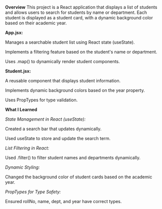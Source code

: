 **Overview**
This project is a React application that displays a list of students and allows users to search for students by name or department. Each student is displayed as a student card, with a dynamic background color based on their academic year.

**App.jsx:**

Manages a searchable student list using React state (useState).

Implements a filtering feature based on the student's name or department.

Uses .map() to dynamically render student components.

**Student.jsx:**

A reusable component that displays student information.

Implements dynamic background colors based on the year property.

Uses PropTypes for type validation.

**What I Learned**

*State Management in React (useState):*

Created a search bar that updates dynamically.

Used useState to store and update the search term.

*List Filtering in React:*

Used .filter() to filter student names and departments dynamically.

*Dynamic Styling:*

Changed the background color of student cards based on the academic year.

*PropTypes for Type Safety:*

Ensured rollNo, name, dept, and year have correct types.
